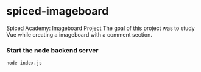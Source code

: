 # spiced-imageboard
Spiced Academy: Imageboard Project
The goal of this project was to study Vue while creating a imageboard with a comment section.


### Start the node backend server
```
node index.js
```



